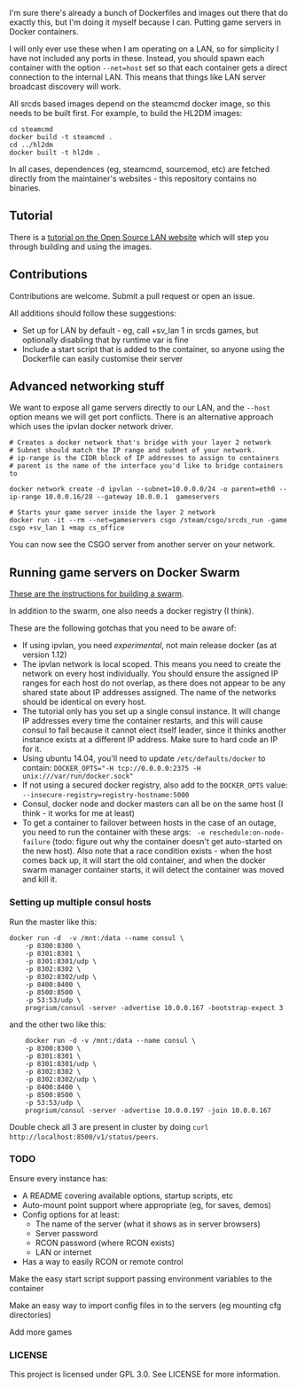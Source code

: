 
I'm sure there's already a bunch of Dockerfiles and images out there that do 
exactly this, but I'm doing it myself because I can. Putting game servers in 
Docker containers. 

I will only ever use these when I am operating on a LAN, so for simplicity I 
have not included any ports in these. Instead, you should spawn each container
with the option `--net=host` set so that each container gets a direct 
connection to the internal LAN. This means that things like LAN server 
broadcast discovery will work. 

All srcds based images depend on the steamcmd docker image, so this needs 
to be built first. For example, to build the HL2DM images:

```
cd steamcmd
docker build -t steamcmd .
cd ../hl2dm
docker built -t hl2dm .
```

In all cases, dependences (eg, steamcmd, sourcemod, etc) are fetched directly
from the maintainer's websites - this repository contains no binaries. 


## Tutorial

There is a [tutorial on the Open Source LAN website](http://opensourcelan.com/blog/2017/01/28/containing-your-game-servers/)
which will step you through building and using the images.

## Contributions 
Contributions are welcome. Submit a pull request or open an issue. 

All additions should follow these suggestions:
* Set up for LAN by default - eg, call +sv_lan 1 in srcds games, but optionally disabling that by runtime var is fine
* Include a start script that is added to the container, so anyone using the Dockerfile can easily customise their server


## Advanced networking stuff

We want to expose all game servers directly to our LAN, and the `--host` option
means we will get port conflicts. There is an alternative approach which uses
the ipvlan docker network driver.

```
# Creates a docker network that's bridge with your layer 2 network
# Subnet should match the IP range and subnet of your network.
# ip-range is the CIDR block of IP addresses to assign to containers
# parent is the name of the interface you'd like to bridge containers to

docker network create -d ipvlan --subnet=10.0.0.0/24 -o parent=eth0 --ip-range 10.0.0.16/28 --gateway 10.0.0.1  gameservers

# Starts your game server inside the layer 2 network
docker run -it --rm --net=gameservers csgo /steam/csgo/srcds_run -game csgo +sv_lan 1 +map cs_office
```

You can now see the CSGO server from another server on your network.


## Running game servers on Docker Swarm

[These are the instructions for building a swarm](https://docs.docker.com/swarm/install-manual/).

In addition to the swarm, one also needs a docker registry (I think). 

These are the following gotchas that you need to be aware of:

* If using ipvlan, you need _experimental_, not main release docker (as at version 1.12)
* The ipvlan network is local scoped. This means you need to create the network on every
host individually. You should ensure the assigned IP ranges for each host do not overlap,
as there does not appear to be any shared state about IP addresses assigned. The name of
the networks should be identical on every host.
* The tutorial only has you set up a single consul instance. It will change IP addresses
every time the container restarts, and this will cause consul to fail because it cannot
elect itself leader, since it thinks another instance exists at a different IP address.
Make sure to hard code an IP for it.
* Using ubuntu 14.04, you'll need to update `/etc/defaults/docker` to contain: `DOCKER_OPTS="-H tcp://0.0.0.0:2375 -H unix:///var/run/docker.sock"`
* If not using a secured docker registry, also add to the `DOCKER_OPTS` value: `--insecure-registry=registry-hostname:5000`
* Consul, docker node and docker masters can all be on the same host (I think - it works for me at least)
* To get a container to failover between hosts in the case of an outage, you need to run the container with these args: ` -e reschedule:on-node-failure`
(todo: figure out why the container doesn't get auto-started on the new host).
Also note that a race condition exists - when the host comes back up, it will start the old container, and when 
the docker swarm manager container starts, it will detect the container was moved and kill it.

### Setting up multiple consul hosts

Run the master like this:

```
docker run -d  -v /mnt:/data --name consul \
    -p 8300:8300 \
    -p 8301:8301 \
    -p 8301:8301/udp \
    -p 8302:8302 \
    -p 8302:8302/udp \
    -p 8400:8400 \
    -p 8500:8500 \
    -p 53:53/udp \
    progrium/consul -server -advertise 10.0.0.167 -bootstrap-expect 3
```

and the other two like this:
```
    docker run -d -v /mnt:/data --name consul \
    -p 8300:8300 \
    -p 8301:8301 \
    -p 8301:8301/udp \
    -p 8302:8302 \
    -p 8302:8302/udp \
    -p 8400:8400 \
    -p 8500:8500 \
    -p 53:53/udp \
    progrium/consul -server -advertise 10.0.0.197 -join 10.0.0.167
```

Double check all 3 are present in cluster by doing `curl http://localhost:8500/v1/status/peers`.


### TODO

Ensure every instance has:

* A README covering available options, startup scripts, etc
* Auto-mount point support where appropriate (eg, for saves, demos)
* Config options for at least:
  * The name of the server (what it shows as in server browsers)
  * Server password
  * RCON password (where RCON exists)
  * LAN or internet
* Has a way to easily RCON or remote control

Make the easy start script support passing environment variables to the container

Make an easy way to import config files in to the servers (eg mounting cfg directories)

Add more games

### LICENSE

This project is licensed under GPL 3.0. See LICENSE for more information.
